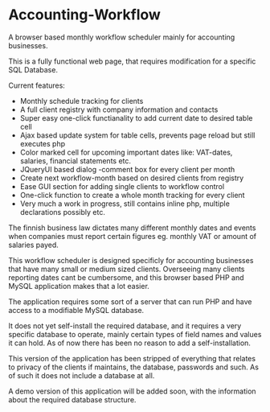 # Accounting-Workflow
A browser based monthly workflow scheduler mainly for accounting businesses.

This is a fully functional web page, that requires modification for a specific SQL Database.

Current features:
* Monthly schedule tracking for clients
* A full client registry with company information and contacts
* Super easy one-click functianality to add current date to desired table cell
* Ajax based update system for table cells, prevents page reload but still executes php
* Color marked cell for upcoming important dates like: VAT-dates, salaries, financial statements etc.
* JQueryUI based dialog -comment box for every client per month
* Create next workflow-month based on desired clients from registry
* Ease GUI section for adding single clients to workflow control
* One-click function to create a whole month tracking for every client
* Very much a work in progress, still contains inline php, multiple declarations possibly etc.

The finnish business law dictates many different monthly dates and events when companies must report certain figures
eg. monthly VAT or amount of salaries payed.

This workflow scheduler is designed specificly for accounting businesses that have many small or medium sized
clients. Overseeing many clients reporting dates cant be cumbersome, and this browser based PHP and MySQL application
makes that a lot easier.

The application requires some sort of a server that can run PHP and have access to a modifiable MySQL database.

It does not yet self-install the required database, and it requires a very specific database to operate, mainly certain types of field names and values it can hold. As of now there has been no reason to add a self-installation.

This version of the application has been stripped of everything that relates to privacy of the clients if maintains,
the database, passwords and such. As of such it does not include a database at all.

A demo version of this application will be added soon, with the information about the required database structure.
